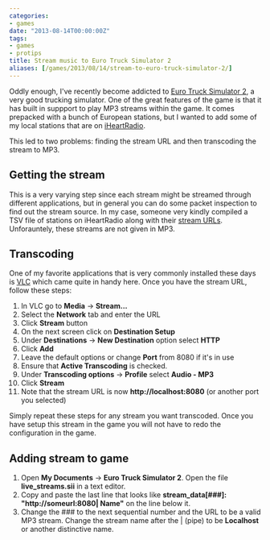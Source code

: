 ```yaml
---
categories:
- games
date: "2013-08-14T00:00:00Z"
tags:
- games
- protips
title: Stream music to Euro Truck Simulator 2
aliases: [/games/2013/08/14/stream-to-euro-truck-simulator-2/]
---
```


Oddly enough, I've recently become addicted to [Euro Truck Simulator 2](http://www.eurotrucksimulator2.com/),
a very good trucking simulator. One of the great features of the game is that it has built in
suppport to play MP3 streams within the game. It comes prepacked with a bunch of European stations,
but I wanted to add some of my local stations that are on [iHeartRadio](http://www.iheart.com/).

This led to two problems: finding the stream URL and then transcoding the stream to MP3.

## Getting the stream

This is a very varying step since each stream might be streamed through different applications, but
in general you can do some packet inspection to find out the stream source. In my case, someone very
kindly compiled a TSV file of stations on iHeartRadio along with their
[stream URLs](http://pastebin.com/YYamKGgr). Unforauntely, these streams are not given in MP3.

## Transcoding

One of my favorite applications that is very commonly installed these days is
[VLC](http://www.videolan.org/) which came quite in handy here. Once you have the stream URL, follow
these steps:

1. In VLC go to **Media** -> **Stream...**
2. Select the **Network** tab and enter the URL
3. Click **Stream** button
4. On the next screen click on **Destination Setup**
5. Under **Destinations** -> **New Destination** option select **HTTP**
6. Click **Add**
7. Leave the default options or change **Port** from 8080 if it's in use
8. Ensure that **Active Transcoding** is checked.
9. Under **Transcoding options** -> **Profile** select **Audio - MP3**
10. Click **Stream**
11. Note that the stream URL is now **http://localhost:8080** (or another port you selected)

Simply repeat these steps for any stream you want transcoded. Once you have setup this stream in
the game you will not have to redo the configuration in the game.

## Adding stream to game

1. Open **My Documents** -> **Euro Truck Simulator 2**. Open the file **live_streams.sii** in a
text editor.
2. Copy and paste the last line that looks like **stream_data[###]: "http://someurl:8080| Name"**
on the line below it.
3. Change the ### to the next sequential number and the URL to be a valid MP3 stream.
Change the stream name after the | (pipe) to be **Localhost** or another distinctive name.
